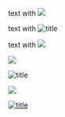 text with ![](img.png)

text with ![title](img.png)

text with [![](fig.png)](page.html)

![](fig.png)

![title](fig.png)

[![](fig.png)](page.html)

[![title](fig.png)](page.html)
